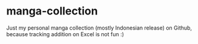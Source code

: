 # manga-collection

Just my personal manga collection (mostly Indonesian release) on Github, because tracking addition on Excel is not fun :)

